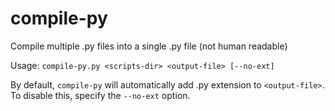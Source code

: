 # compile-py
Compile multiple .py files into a single .py file (not human readable)

Usage: `compile-py.py <scripts-dir> <output-file> [--no-ext]`

By default, `compile-py` will automatically add .py extension to `<output-file>`. To disable this, specify the `--no-ext` option.

